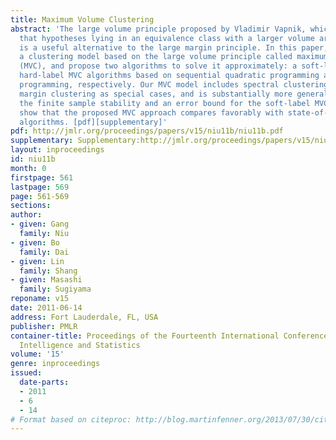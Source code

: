 ```yaml
---
title: Maximum Volume Clustering
abstract: 'The large volume principle proposed by Vladimir Vapnik, which advocates
  that hypotheses lying in an equivalence class with a larger volume are more preferable,
  is a useful alternative to the large margin principle. In this paper, we introduce
  a clustering model based on the large volume principle called maximum volume clustering
  (MVC), and propose two algorithms to solve it approximately: a soft-label and a
  hard-label MVC algorithms based on sequential quadratic programming and semi-definite
  programming, respectively. Our MVC model includes spectral clustering and maximum
  margin clustering as special cases, and is substantially more general. We also establish
  the finite sample stability and an error bound for the soft-label MVC method. Experiments
  show that the proposed MVC approach compares favorably with state-of-the-art clustering
  algorithms. [pdf][supplementary]'
pdf: http://jmlr.org/proceedings/papers/v15/niu11b/niu11b.pdf
supplementary: Supplementary:http://jmlr.org/proceedings/papers/v15/niu11b/niu11bSupple.pdf
layout: inproceedings
id: niu11b
month: 0
firstpage: 561
lastpage: 569
page: 561-569
sections: 
author:
- given: Gang
  family: Niu
- given: Bo
  family: Dai
- given: Lin
  family: Shang
- given: Masashi
  family: Sugiyama
reponame: v15
date: 2011-06-14
address: Fort Lauderdale, FL, USA
publisher: PMLR
container-title: Proceedings of the Fourteenth International Conference on Artificial
  Intelligence and Statistics
volume: '15'
genre: inproceedings
issued:
  date-parts:
  - 2011
  - 6
  - 14
# Format based on citeproc: http://blog.martinfenner.org/2013/07/30/citeproc-yaml-for-bibliographies/
---
```

